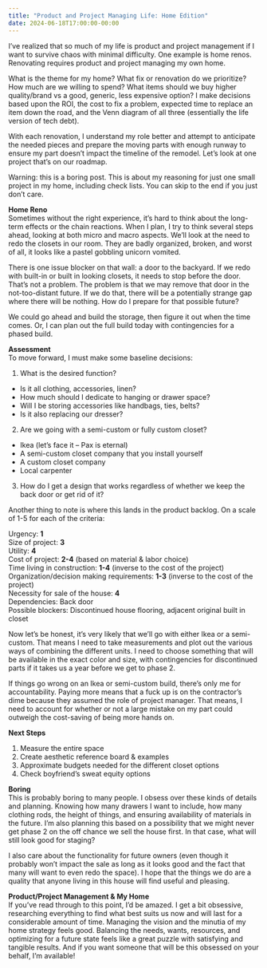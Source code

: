```yaml
---
title: "Product and Project Managing Life: Home Edition"
date: 2024-06-18T17:00:00-00:00
---
```

I’ve realized that so much of my life is product and project management if I want to survive chaos with minimal difficulty. One example is home renos. Renovating requires product and project managing my own home. 

What is the theme for my home? What fix or renovation do we prioritize? How much are we willing to spend? What items should we buy higher quality/brand vs a good, generic, less expensive option? I make decisions based upon the ROI, the cost to fix a problem, expected time to replace an item down the road, and the Venn diagram of all three (essentially the life version of tech debt). 

With each renovation, I understand my role better and attempt to anticipate the needed pieces and prepare the moving parts with enough runway to ensure my part doesn’t impact the timeline of the remodel. Let’s look at one project that’s on our roadmap.

Warning: this is a boring post. This is about my reasoning for just one small project in my home, including check lists. You can skip to the end if you just don’t care.

**Home Reno**<br>
Sometimes without the right experience, it’s hard to think about the long-term effects or the chain reactions. When I plan, I try to think several steps ahead, looking at both micro and macro aspects. We’ll look at the need to redo the closets in our room. They are badly organized, broken, and worst of all, it looks like a pastel gobbling unicorn vomited. 

There is one issue blocker on that wall: a door to the backyard. If we redo with built-in or built in looking closets, it needs to stop before the door. That’s not a problem. The problem is that we may remove that door in the not-too-distant future. If we do that, there will be a potentially strange gap where there will be nothing. How do I prepare for that possible future?

We could go ahead and build the storage, then figure it out when the time comes. Or, I can plan out the full build today with contingencies for a phased build. 

**Assessment**<br>
To move forward, I must make some baseline decisions: 
1.	What is the desired function? 
- Is it all clothing, accessories, linen?
- How much should I dedicate to hanging or drawer space?
- Will I be storing accessories like handbags, ties, belts?
- Is it also replacing our dresser?
2.	Are we going with a semi-custom or fully custom closet?
- Ikea (let’s face it – Pax is eternal)
- A semi-custom closet company that you install yourself
- A custom closet company
- Local carpenter
3.	How do I get a design that works regardless of whether we keep the back door or get rid of it?

Another thing to note is where this lands in the product backlog. On a scale of 1-5 for each of the criteria:

Urgency: **1**<br>
Size of project: **3**<br>
Utility: **4**<br>
Cost of project: **2-4** (based on material & labor choice)<br>
Time living in construction: **1-4** (inverse to the cost of the project)<br>
Organization/decision making requirements: **1-3** (inverse to the cost of the project)<br>
Necessity for sale of the house: **4**<br>
Dependencies: Back door<br>
Possible blockers: Discontinued house flooring, adjacent original built in closet

Now let’s be honest, it’s very likely that we’ll go with either Ikea or a semi-custom. That means I need to take measurements and plot out the various ways of combining the different units. I need to choose something that will be available in the exact color and size, with contingencies for discontinued parts if it takes us a year before we get to phase 2. 

If things go wrong on an Ikea or semi-custom build, there’s only me for accountability. Paying more means that a fuck up is on the contractor’s dime because they assumed the role of project manager. That means, I need to account for whether or not a large mistake on my part could outweigh the cost-saving of being more hands on.

**Next Steps**<br>
1.	Measure the entire space
2.	Create aesthetic reference board & examples
3.	Approximate budgets needed for the different closet options 
4.	Check boyfriend’s sweat equity options

**Boring**<br>
This is probably boring to many people. I obsess over these kinds of details and planning. Knowing how many drawers I want to include, how many clothing rods, the height of things, and ensuring availability of materials in the future. I’m also planning this based on a possibility that we might never get phase 2 on the off chance we sell the house first. In that case, what will still look good for staging?

I also care about the functionality for future owners (even though it probably won’t impact the sale as long as it looks good and the fact that many will want to even redo the space). I hope that the things we do are a quality that anyone living in this house will find useful and pleasing. 

**Product/Project Management & My Home**<br>
If you’ve read through to this point, I’d be amazed. I get a bit obsessive, researching everything to find what best suits us now and will last for a considerable amount of time. Managing the vision and the minutia of my home strategy feels good. Balancing the needs, wants, resources, and optimizing for a future state feels like a great puzzle with satisfying and tangible results. And if you want someone that will be this obsessed on your behalf, I’m available!
